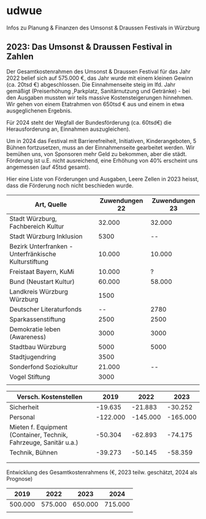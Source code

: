 # udwue
Infos zu Planung &amp; Finanzen des Umsonst &amp; Draussen Festivals in Würzburg

## 2023: Das Umsonst & Draussen Festival in Zahlen

Der Gesamtkostenrahmen des Umsonst & Draussen Festival für das Jahr 2022 belief sich auf 575.000 €, das Jahr wurde mit einem kleinen Gewinn (ca. 20tsd €) abgeschlossen. Die Einnahmenseite steig im lfd. Jahr gemäßigt (Preiserhöhung ,Parkplatz, Sanitärnutzung und Getränke) -  bei den Ausgaben mussten wir teils massive Kostensteigerungen hinnehmen. Wir gehen von einem Etatrahmen von 650tsd € aus und einem in etwa ausgeglichenen Ergebnis.

Für 2024 steht der Wegfall der Bundesförderung (ca. 60tsd€) die Herausforderung an, Einnahmen auszugleichen).

Um in 2024 das Festival mit Barrierefreiheit, Initiativen, Kinderangeboten, 5 Bühnen fortzusetzen, muss an der Einnahmenseite gearbeitet werden. Wir bemühen uns, von Sponsoren mehr Geld zu bekommen, aber die städt. Förderung ist u.E. nicht ausreichend, eine Erhöhung von 40% erscheint uns angemessen (auf 45tsd gesamt).

Hier eine Liste von Förderungen und Ausgaben, Leere Zellen in 2023 heisst, dass die Förderung noch nicht beschieden wurde.

| Art, Quelle | Zuwendungen 22 | Zuwendungen 23 |
|-------------|----------------|----------------|
| Stadt Würzburg, Fachbereich Kultur | 32\.000 | 32\.000 |
| Stadt Würzburg Inklusion | 5300 | \-- |
| Bezirk Unterfranken - Unterfränkische Kulturstiftung | 10\.000 | 10\.000 |
| Freistaat Bayern, KuMi | 10\.000 | ? |
| Bund (Neustart Kultur) | 60\.000 | 58\.000 |
| Landkreis Würzburg Würzburg | 1500 |  |
| Deutscher Literaturfonds | \-- | 2780 |
| Sparkassenstiftung | 2500 | 2500 |
| Demokratie leben (Awareness) | 3000 | 3000 |
| Stadtbau Würzburg | 5000 | 5000 |
| Stadtjugendring | 3500 |  |
| Sonderfond Soziokultur | 21\.000 | \-- |
| Vogel Stiftung | 3000 |  |
|  |  |  |

| Versch. Kostenstellen | 2019 | 2022 | 2023 |
|-----------------------|------|------|------|
| Sicherheit | \-19.635 | \-21.883 | \-30.252 |
| Personal | \-122.000 | \-145.000 | \-165.000 |
| Mieten f. Equipment (Container, Technik, Fahrzeuge, Sanitär u.a.) | \-50.304 | \-62.893 | \-74.175 |
| Technik, Bühnen | \-39.273 | \-50.145 | \-58.359 |
|  |  |  |  |
|  |  |  |  |

Entwicklung des Gesamtkostenrahmens (€, 2023 teilw. geschätzt, 2024 als Prognose)

| 2019 | 2022 | 2023 | 2024 |
|------|------|------|------|
| 500\.000 | 575\.000 | 650\.000 | 715\.000 |
|  |  |  |  |
